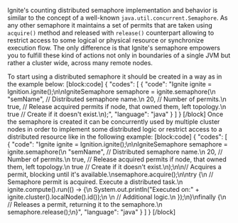 Ignite's counting distributed semaphore implementation and behavior is similar to the concept of a well-known `java.util.concurrent.Semaphore`. As any other semaphore it maintains a set of permits that are taken using `acquire()` method and released with `release()` counterpart allowing to restrict access to some logical or physical resource or synchronize execution flow. The only difference is that Ignite's semaphore empowers you to fulfill these kind of actions not only in boundaries of a single JVM but rather a cluster wide, across many remote nodes.   

To start using a distributed semaphore it should be created in a way as in the example below:
[block:code]
{
  "codes": [
    {
      "code": "Ignite ignite = Ignition.ignite();\n\nIgniteSemaphore semaphore = ignite.semaphore(\n    \"semName\", // Distributed semaphore name.\n    20,        // Number of permits.\n    true,      // Release acquired permits if node, that owned them, left topology.\n    true       // Create if it doesn't exist.\n);",
      "language": "java"
    }
  ]
}
[/block]
Once the semaphore is created it can be concurrently used by multiple cluster nodes in order to implement some distributed logic or restrict access to a distributed resource like in the following example:
[block:code]
{
  "codes": [
    {
      "code": "Ignite ignite = Ignition.ignite();\n\nIgniteSemaphore semaphore = ignite.semaphore(\n    \"semName\", // Distributed semaphore name.\n    20,        // Number of permits.\n    true,      // Release acquired permits if node, that owned them, left topology.\n    true       // Create if it doesn't exist.\n);\n\n// Acquires a permit, blocking until it's available.\nsemaphore.acquire();\n\ntry {\n    // Semaphore permit is acquired. Execute a distributed task.\n    ignite.compute().run(() -> {\n        System.out.println(\"Executed on:\" + ignite.cluster().localNode().id());\n  \n        // Additional logic.\n    });\n}\nfinally {\n    // Releases a permit, returning it to the semaphore.\n    semaphore.release();\n}",
      "language": "java"
    }
  ]
}
[/block]